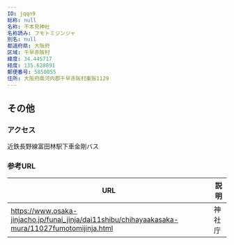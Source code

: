 ```yaml
---
ID: jqqn9
総称: null
名称: 不本見神社
名称読み: フモトミジンジャ
別名: null
都道府県: 大阪府
区域: 千早赤阪村
緯度: 34.445717
経度: 135.628891
郵便番号: 5850055
住所: 大阪府南河内郡千早赤阪村東阪1129
---
```


## その他

### アクセス

近鉄長野線富田林駅下車金剛バス

### 参考URL

| URL                                                                                              | 説明   |
| ------------------------------------------------------------------------------------------------ | ------ |
| https://www.osaka-jinjacho.jp/funai_jinja/dai11shibu/chihayaakasaka-mura/11027fumotomijinja.html | 神社庁 |
